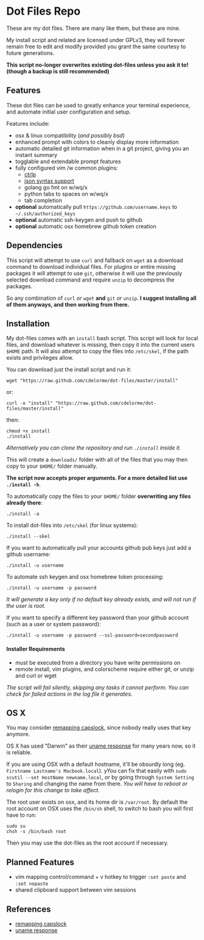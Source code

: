 
# Dot Files Repo

These are my dot files.  There are many like them, but these are mine.

My install script and related are licensed under GPLv3, they will forever remain free to edit and modify provided you grant the same courtesy to future generations.

**This script no-longer overwrites existing dot-files unless you ask it to! (though a backup is still recommended)**


## Features

These dot files can be used to greatly enhance your terminal experience, and automate initial user configuration and setup.

Features include:

- osx & linux compatibility (_and possibly bsd_)
- enhanced prompt with colors to cleanly display more information
- automatic detailed git information when in a git project, giving you an instant summary
- togglable and extendable prompt features
- fully configured vim /w common plugins:
    - [ctrlp](https://github.com/elzr/vim-json)
    - [json syntax support](https://github.com/kien/ctrlp.vim)
    - golang go fmt on w/wq/x
    - python tabs to spaces on w/wq/x
    - tab completion
- **optional** automatically pull `https://github.com/username.keys` to `~/.ssh/authorized_keys`
- **optional** automatic ssh-keygen and push to github
- **optional** automatic osx homebrew github token creation


## Dependencies

This script will attempt to use `curl` and fallback on `wget` as a download command to download individual files.  For plugins or entire missing packages it will attempt to use `git`, otherwise it will use the previously selected download command and require `unzip` to decompress the packages.

So any combination of `curl` _or_ `wget` **and** `git` _or_ `unzip`.  **I suggest installing all of them anyways, and then working from there.**


## Installation

My dot-files comes with an `install` bash script.  This script will look for local files, and download whatever is missing, then copy it into the current users `$HOME` path.  It will also attempt to copy the files into `/etc/skel`, if the path exists and privileges allow.

You can download just the install script and run it:

    wget "https://raw.github.com/cdelorme/dot-files/master/install"

or:

    curl -o "install" "https://raw.github.com/cdelorme/dot-files/master/install"

then:

    chmod +x install
    ./install

_Alternatively you can clone the repository and run `./install` inside it._

This will create a `downloads/` folder with all of the files that you may then copy to your `$HOME/` folder manually.


**The script now accepts proper arguments.  For a more detailed list use `./install -h`**.

To automatically copy the files to your `$HOME/` folder **overwriting any files already there**:

    ./install -a

To install dot-files into `/etc/skel` (for linux systems):

    ./install --skel

If you want to automatically pull your accounts github pub keys just add a github username:

    ./install -u username

To automate ssh keygen and osx homebrew token processing:

    ./install -u username -p password

_It will generate a key only if no default key already exists, and will not run if the user is root._

If you want to specify a different key password than your github account (such as a user or system password):

    ./install -u username -p password --ssl-password=secondpassword


#### Installer Requirements

- must be executed from a directory you have write permissions on
- remote install, vim plugins, and colorscheme require either git, or unzip and curl or wget

_The script will fail silently, skipping any tasks it cannot perform.  You can check for failed actions in the log file it generates._


## OS X

You may consider [remapping capslock](http://c2.com/cgi/wiki?RemapCapsLock), since nobody really uses that key anymore.

OS X has used "Darwin" as their [uname response](http://en.wikipedia.org/wiki/Uname) for many years now, so it is reliable.

If you are using OSX with a default hostname, it'll be obsurdly long (eg. `Firstname Lastname's Macbook.local`).  yYou can fix that easily with `sudo scutil --set HostName newname.local`, or by going through `System Setting` to `Sharing` and changing the name from there.  _You will have to reboot or relogin for this change to take affect._

The root user exists on osx, and its home dir is `/var/root`.  By default the root account on OSX uses the `/bin/sh` shell, to switch to bash you will first have to run:

    sudo su
    chsh -s /bin/bash root

Then you may use the dot-files as the root account if necessary.


## Planned Features

- vim mapping control/command + v hotkey to trigger `:set paste` and `:set nopaste`
- shared clipboard support between vim sessions


## References

- [remapping capslock](http://c2.com/cgi/wiki?RemapCapsLock)
- [uname response](http://en.wikipedia.org/wiki/Uname)
